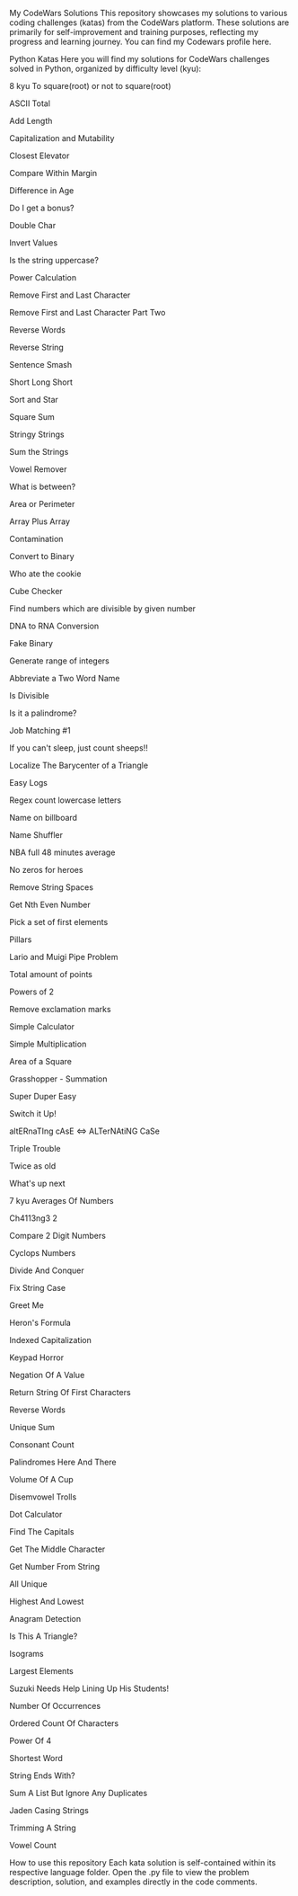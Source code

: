 My CodeWars Solutions
This repository showcases my solutions to various coding challenges (katas) from the CodeWars platform. These solutions are primarily for self-improvement and training purposes, reflecting my progress and learning journey. You can find my Codewars profile here.

Python Katas
Here you will find my solutions for CodeWars challenges solved in Python, organized by difficulty level (kyu):

8 kyu
To square(root) or not to square(root)

ASCII Total

Add Length

Capitalization and Mutability

Closest Elevator

Compare Within Margin

Difference in Age

Do I get a bonus?

Double Char

Invert Values

Is the string uppercase?

Power Calculation

Remove First and Last Character

Remove First and Last Character Part Two

Reverse Words

Reverse String

Sentence Smash

Short Long Short

Sort and Star

Square Sum

Stringy Strings

Sum the Strings

Vowel Remover

What is between?

Area or Perimeter

Array Plus Array

Contamination

Convert to Binary

Who ate the cookie

Cube Checker

Find numbers which are divisible by given number

DNA to RNA Conversion

Fake Binary

Generate range of integers

Abbreviate a Two Word Name

Is Divisible

Is it a palindrome?

Job Matching #1

If you can't sleep, just count sheeps!!

Localize The Barycenter of a Triangle

Easy Logs

Regex count lowercase letters

Name on billboard

Name Shuffler

NBA full 48 minutes average

No zeros for heroes

Remove String Spaces

Get Nth Even Number

Pick a set of first elements

Pillars

Lario and Muigi Pipe Problem

Total amount of points

Powers of 2

Remove exclamation marks

Simple Calculator

Simple Multiplication

Area of a Square

Grasshopper - Summation

Super Duper Easy

Switch it Up!

altERnaTIng cAsE <=> ALTerNAtiNG CaSe

Triple Trouble

Twice as old

What's up next

7 kyu
Averages Of Numbers

Ch4113ng3 2

Compare 2 Digit Numbers

Cyclops Numbers

Divide And Conquer

Fix String Case

Greet Me

Heron's Formula

Indexed Capitalization

Keypad Horror

Negation Of A Value

Return String Of First Characters

Reverse Words

Unique Sum

Consonant Count

Palindromes Here And There

Volume Of A Cup

Disemvowel Trolls

Dot Calculator

Find The Capitals

Get The Middle Character

Get Number From String

All Unique

Highest And Lowest

Anagram Detection

Is This A Triangle?

Isograms

Largest Elements

Suzuki Needs Help Lining Up His Students!

Number Of Occurrences

Ordered Count Of Characters

Power Of 4

Shortest Word

String Ends With?

Sum A List But Ignore Any Duplicates

Jaden Casing Strings

Trimming A String

Vowel Count

How to use this repository
Each kata solution is self-contained within its respective language folder. Open the .py file to view the problem description, solution, and examples directly in the code comments.
